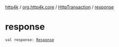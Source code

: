 [http4k](../../index.md) / [org.http4k.core](../index.md) / [HttpTransaction](index.md) / [response](./response.md)

# response

`val response: `[`Response`](../-response/index.md)
